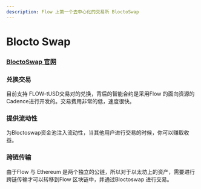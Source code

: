 ```yaml
---
description: Flow 上第一个去中心化的交易所 BloctoSwap
---
```


# Blocto Swap

### [BloctoSwap 官网](https://swap.blocto.app/#/swap)

### 兑换交易

目前支持 FLOW-tUSD交易对的兑换，背后的智能合约是采用Flow 的面向资源的Cadence进行开发的。交易费用非常的低，速度很快。 

### 提供流动性

为Bloctoswap资金池注入流动性，当其他用户进行交易的时候，你可以赚取收益。

### 跨链传输

由于Flow 与 Ethereum 是两个独立的公链，所以对于以太坊上的资产，需要进行跨链传输才可以转移到Flow 区块链中，并通过Bloctoswap 进行交易。

